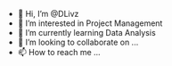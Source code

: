 - 👋 Hi, I’m @DLivz
- 👀 I’m interested in Project Management
- 🌱 I’m currently learning Data Analysis
- 💞️ I’m looking to collaborate on ...
- 📫 How to reach me ...

<!---
DLivz/DLivz is a ✨ special ✨ repository because its `README.md` (this file) appears on your GitHub profile.
You can click the Preview link to take a look at your changes.
--->
